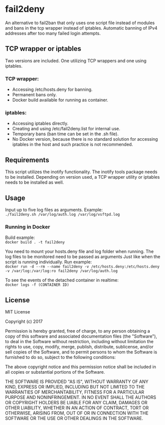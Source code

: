 # fail2deny
An alternative to fail2ban that only uses one script file instead of modules and bans in the tcp wrapper instead of iptables.
Automatic banning of IPv4 addresses after too many failed login attempts.

## TCP wrapper or iptables
Two versions are included. One utilizing TCP wrappers and one using iptables.

### TCP wrapper:
- Accessing /etc/hosts.deny for banning.
- Permanent bans only.
- Docker build available for running as container.

### iptables:
- Accessing iptables directly.
- Creating and using /etc/fail2deny.list for internal use.
- Temporary bans (ban time can be set in the .sh file).
- No Docker version, because there is no standard solution for accessing iptables in the host and such practice is not recommended.

## Requirements
This script utilizes the inotify functionality. The inotify tools package needs to be installed. Depending on version used, a TCP wrapper utility or iptables needs to be installed as well.

## Usage
Input up to five log files as arguments.
Example:<br>
```./fail2deny.sh /var/log/auth.log /var/log/vsftpd.log```

### Running in Docker
Build example:<br>
```docker build . -t fail2deny```

You need to mount your hosts.deny file and log folder when running. The log files to be monitored need to be passed as arguments Just like when the script is running individually.
Run example:<br>
```docker run -d --rm --name fail2deny -v /etc/hosts.deny:/etc/hosts.deny -v /var/log:/var/log:ro fail2deny /var/log/auth.log``` 

To see the events of the detached container in realtime:<br>
```docker logs -f (CONTAINER ID)```

## License

MIT License

Copyright (c) 2017

Permission is hereby granted, free of charge, to any person obtaining a copy
of this software and associated documentation files (the "Software"), to deal
in the Software without restriction, including without limitation the rights
to use, copy, modify, merge, publish, distribute, sublicense, and/or sell
copies of the Software, and to permit persons to whom the Software is
furnished to do so, subject to the following conditions:

The above copyright notice and this permission notice shall be included in all
copies or substantial portions of the Software.

THE SOFTWARE IS PROVIDED "AS IS", WITHOUT WARRANTY OF ANY KIND, EXPRESS OR
IMPLIED, INCLUDING BUT NOT LIMITED TO THE WARRANTIES OF MERCHANTABILITY,
FITNESS FOR A PARTICULAR PURPOSE AND NONINFRINGEMENT. IN NO EVENT SHALL THE
AUTHORS OR COPYRIGHT HOLDERS BE LIABLE FOR ANY CLAIM, DAMAGES OR OTHER
LIABILITY, WHETHER IN AN ACTION OF CONTRACT, TORT OR OTHERWISE, ARISING FROM,
OUT OF OR IN CONNECTION WITH THE SOFTWARE OR THE USE OR OTHER DEALINGS IN THE
SOFTWARE.
